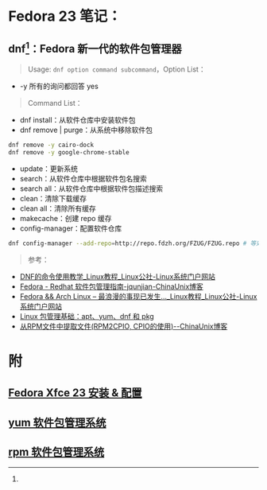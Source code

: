 <link href="../../css/style.css" rel="stylesheet" type="text/css" />

# Fedora 23 笔记：

## dnf[^dnf]：Fedora 新一代的软件包管理器

> Usage: `dnf option command subcommand`，Option List：

+ -y 所有的询问都回答 yes

>  Command List：

+ dnf install：从软件仓库中安装软件包
+ dnf remove | purge：从系统中移除软件包

```Bash
dnf remove -y cairo-dock
dnf remove -y google-chrome-stable
```

+ update：更新系统
+ search：从软件仓库中根据软件包名搜索
+ search all：从软件仓库中根据软件包描述搜索
+ clean：清除下载缓存
+ clean all：清除所有缓存
+ makecache：创建 repo 缓存
+ config-manager：配置软件仓库

```Bash
dnf config-manager --add-repo=http://repo.fdzh.org/FZUG/FZUG.repo # 等效于 dnf install http://repo.fdzh.org/FZUG/free/23/x86_64/fzug-release-23-0.1.noarch.rpm
```

> 参考：

+ [DNF的命令使用教学_Linux教程_Linux公社-Linux系统门户网站](http://www.linuxidc.com/Linux/2015-06/118751.htm)
+ [Fedora - Redhat 软件包管理指南-jqunjian-ChinaUnix博客](https://blog.csdn.net/chen190735341/article/details/43232077)
+ [Fedora && Arch Linux – 最浪漫的事现已发生…_Linux教程_Linux公社-Linux系统门户网站](http://www.linuxidc.com/Linux/2015-08/120923.htm)
+ [Linux 包管理基础：apt、yum、dnf 和 pkg](https://linux.cn/article-8782-1.html)
+ [从RPM文件中提取文件(RPM2CPIO, CPIO的使用)--ChinaUnix博客](http://blog.chinaunix.net/uid-26435987-id-3399279.html)

[^dnf]: 

# 附
## [Fedora Xfce 23 安装 & 配置](install_fedora23_xfce.md)
## [yum 软件包管理系统](../CentOS/centos.md)
## [rpm 软件包管理系统](../CentOS/rpm.md)
